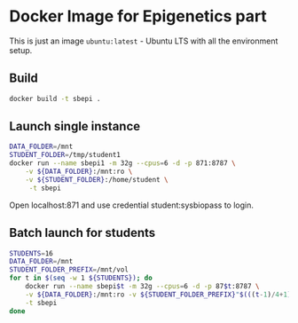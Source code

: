 Docker Image for Epigenetics part
=================================

This is just an image `ubuntu:latest` - Ubuntu LTS with all the environment setup.

Build
-----
```bash
docker build -t sbepi .
```


Launch single instance
-----------------------
```bash
DATA_FOLDER=/mnt
STUDENT_FOLDER=/tmp/student1
docker run --name sbepi1 -m 32g --cpus=6 -d -p 871:8787 \
    -v ${DATA_FOLDER}:/mnt:ro \
    -v ${STUDENT_FOLDER}:/home/student \
     -t sbepi    
```

Open localhost:871 and use credential student:sysbiopass to login. 

Batch launch for students
-------------------

```bash
STUDENTS=16
DATA_FOLDER=/mnt
STUDENT_FOLDER_PREFIX=/mnt/vol
for t in $(seq -w 1 ${STUDENTS}); do  
    docker run --name sbepi$t -m 32g --cpus=6 -d -p 87$t:8787 \
    -v ${DATA_FOLDER}:/mnt:ro -v ${STUDENT_FOLDER_PREFIX}"$(((t-1)/4+1))"/student$t:/home/student \
    -t sbepi
done
```